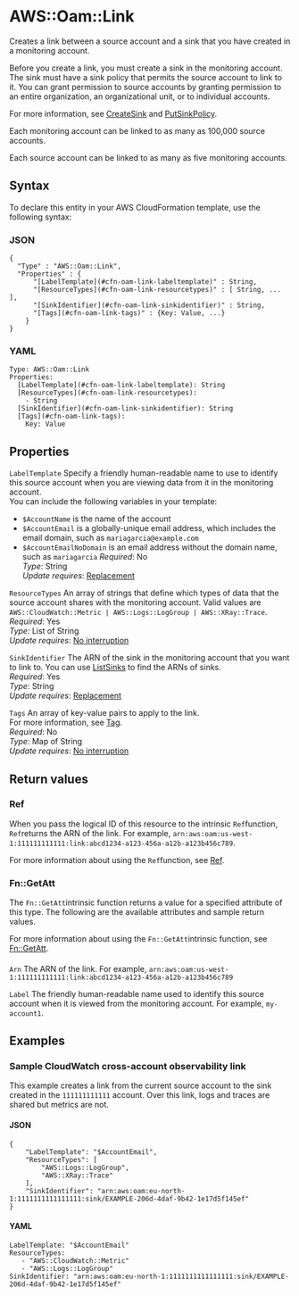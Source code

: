 # AWS::Oam::Link<a name="aws-resource-oam-link"></a>

Creates a link between a source account and a sink that you have created in a monitoring account\.

Before you create a link, you must create a sink in the monitoring account\. The sink must have a sink policy that permits the source account to link to it\. You can grant permission to source accounts by granting permission to an entire organization, an organizational unit, or to individual accounts\.

For more information, see [CreateSink](https://docs.aws.amazon.com/OAM/latest/APIReference/API_CreateSink.html) and [PutSinkPolicy](https://docs.aws.amazon.com/OAM/latest/APIReference/API_PutSinkPolicy.html)\.

Each monitoring account can be linked to as many as 100,000 source accounts\.

Each source account can be linked to as many as five monitoring accounts\.

## Syntax<a name="aws-resource-oam-link-syntax"></a>

To declare this entity in your AWS CloudFormation template, use the following syntax:

### JSON<a name="aws-resource-oam-link-syntax.json"></a>

```
{
  "Type" : "AWS::Oam::Link",
  "Properties" : {
      "[LabelTemplate](#cfn-oam-link-labeltemplate)" : String,
      "[ResourceTypes](#cfn-oam-link-resourcetypes)" : [ String, ... ],
      "[SinkIdentifier](#cfn-oam-link-sinkidentifier)" : String,
      "[Tags](#cfn-oam-link-tags)" : {Key: Value, ...}
    }
}
```

### YAML<a name="aws-resource-oam-link-syntax.yaml"></a>

```
Type: AWS::Oam::Link
Properties: 
  [LabelTemplate](#cfn-oam-link-labeltemplate): String
  [ResourceTypes](#cfn-oam-link-resourcetypes): 
    - String
  [SinkIdentifier](#cfn-oam-link-sinkidentifier): String
  [Tags](#cfn-oam-link-tags): 
    Key: Value
```

## Properties<a name="aws-resource-oam-link-properties"></a>

`LabelTemplate`  <a name="cfn-oam-link-labeltemplate"></a>
Specify a friendly human\-readable name to use to identify this source account when you are viewing data from it in the monitoring account\.  
You can include the following variables in your template:  
+ `$AccountName` is the name of the account
+ `$AccountEmail` is a globally\-unique email address, which includes the email domain, such as `mariagarcia@example.com`
+ `$AccountEmailNoDomain` is an email address without the domain name, such as `mariagarcia`
*Required*: No  
*Type*: String  
*Update requires*: [Replacement](https://docs.aws.amazon.com/AWSCloudFormation/latest/UserGuide/using-cfn-updating-stacks-update-behaviors.html#update-replacement)

`ResourceTypes`  <a name="cfn-oam-link-resourcetypes"></a>
An array of strings that define which types of data that the source account shares with the monitoring account\. Valid values are `AWS::CloudWatch::Metric | AWS::Logs::LogGroup | AWS::XRay::Trace`\.  
*Required*: Yes  
*Type*: List of String  
*Update requires*: [No interruption](https://docs.aws.amazon.com/AWSCloudFormation/latest/UserGuide/using-cfn-updating-stacks-update-behaviors.html#update-no-interrupt)

`SinkIdentifier`  <a name="cfn-oam-link-sinkidentifier"></a>
The ARN of the sink in the monitoring account that you want to link to\. You can use [ListSinks](https://docs.aws.amazon.com/OAM/latest/APIReference/API_ListSinks.html) to find the ARNs of sinks\.  
*Required*: Yes  
*Type*: String  
*Update requires*: [Replacement](https://docs.aws.amazon.com/AWSCloudFormation/latest/UserGuide/using-cfn-updating-stacks-update-behaviors.html#update-replacement)

`Tags`  <a name="cfn-oam-link-tags"></a>
An array of key\-value pairs to apply to the link\.  
For more information, see [Tag](https://docs.aws.amazon.com/AWSCloudFormation/latest/UserGuide/aws-properties-resource-tags.html)\.  
*Required*: No  
*Type*: Map of String  
*Update requires*: [No interruption](https://docs.aws.amazon.com/AWSCloudFormation/latest/UserGuide/using-cfn-updating-stacks-update-behaviors.html#update-no-interrupt)

## Return values<a name="aws-resource-oam-link-return-values"></a>

### Ref<a name="aws-resource-oam-link-return-values-ref"></a>

When you pass the logical ID of this resource to the intrinsic `Ref`function, `Ref`returns the ARN of the link\. For example, `arn:aws:oam:us-west-1:111111111111:link:abcd1234-a123-456a-a12b-a123b456c789`\.

For more information about using the `Ref`function, see [Ref](https://docs.aws.amazon.com/AWSCloudFormation/latest/UserGuide/intrinsic-function-reference-ref.html)\.

### Fn::GetAtt<a name="aws-resource-oam-link-return-values-fn--getatt"></a>

The `Fn::GetAtt`intrinsic function returns a value for a specified attribute of this type\. The following are the available attributes and sample return values\.

For more information about using the `Fn::GetAtt`intrinsic function, see [Fn::GetAtt](https://docs.aws.amazon.com/AWSCloudFormation/latest/UserGuide/intrinsic-function-reference-getatt.html)\.

#### <a name="aws-resource-oam-link-return-values-fn--getatt-fn--getatt"></a>

`Arn`  <a name="Arn-fn::getatt"></a>
The ARN of the link\. For example, `arn:aws:oam:us-west-1:111111111111:link:abcd1234-a123-456a-a12b-a123b456c789`

`Label`  <a name="Label-fn::getatt"></a>
The friendly human\-readable name used to identify this source account when it is viewed from the monitoring account\. For example, `my-account1`\.

## Examples<a name="aws-resource-oam-link--examples"></a>



### Sample CloudWatch cross\-account observability link<a name="aws-resource-oam-link--examples--Sample_CloudWatch_cross-account_observability_link"></a>

This example creates a link from the current source account to the sink created in the `111111111111` account\. Over this link, logs and traces are shared but metrics are not\.

#### JSON<a name="aws-resource-oam-link--examples--Sample_CloudWatch_cross-account_observability_link--json"></a>

```
{
    "LabelTemplate": "$AccountEmail",
    "ResourceTypes": [
        "AWS::Logs::LogGroup",
        "AWS::XRay::Trace"
    ],
    "SinkIdentifier": "arn:aws:oam:eu-north-1:1111111111111111:sink/EXAMPLE-206d-4daf-9b42-1e17d5f145ef"
}
```

#### YAML<a name="aws-resource-oam-link--examples--Sample_CloudWatch_cross-account_observability_link--yaml"></a>

```
LabelTemplate: "$AccountEmail"
ResourceTypes:
   - "AWS::CloudWatch::Metric"
   - "AWS::Logs::LogGroup"
SinkIdentifier: "arn:aws:oam:eu-north-1:1111111111111111:sink/EXAMPLE-206d-4daf-9b42-1e17d5f145ef"
```